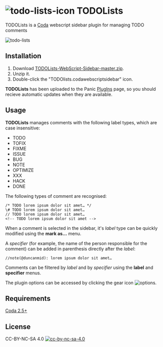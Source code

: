 # ![todo-lists-icon](https://cloud.githubusercontent.com/assets/1267580/25303557/a094af88-2755-11e7-9a9f-61c5bae7778b.png) TODOLists

TODOLists is a [Coda](https://www.panic.com/coda/) webscript sidebar plugin for managing TODO comments

![todo-lists](https://cloud.githubusercontent.com/assets/1267580/25303540/6737fa24-2755-11e7-91d2-8bf780244255.png)


## Installation

1. Download [TODOLists-WebScript-Sidebar-master.zip](https://github.com/dgmid/TODOLists-WebScript-Sidebar/archive/master.zip).
2. Unzip it.
3. Double-click the "TODOlists.codawebscriptsidebar" icon.

**TODOLists** has been uploaded to the Panic [PlugIns](https://www.panic.com/coda/plugins.php#Sidebars) page, so you should recieve automatic updates when they are available.

## Usage

**TODOLists** manages comments with the following label types, which are case insensitive:

- TODO
- TOFIX
- FIXME
- ISSUE
- BUG
- NOTE
- OPTIMIZE
- XXX
- HACK
- DONE

The following types of comment are recognised:

```
/* TODO lorem ipsum dolor sit amet… */
\# TODO lorem ipsum dolor sit amet…
// TODO lorem ipsum dolor sit amet…
<!-- TODO lorem ipsum dolor sit amet -->
```

When a comment is selected in the sidebar, it's *label* type can be quickly modified using the **mark as…** menu.

A *specifier* (for example, the name of the person responsible for the comment) can be added in parenthesis directly after the *label*:

```
//note(@duncanmid): lorem ipsum dolor sit amet…
```

Comments can be filtered by *label* and by *specifier* using the **label** and **specifier** menus.

The plugin options can be accessed by clicking the gear icon ![options](https://cloud.githubusercontent.com/assets/1267580/25303541/67516d1a-2755-11e7-925c-f13267800931.png).

## Requirements

[Coda 2.5+](https://www.panic.com/coda/)

## License

CC-BY-NC-SA 4.0 [![cc-by-nc-sa-4.0](https://i.creativecommons.org/l/by-nc-sa/4.0/80x15.png)](http://creativecommons.org/licenses/by-nc-sa/4.0/)
